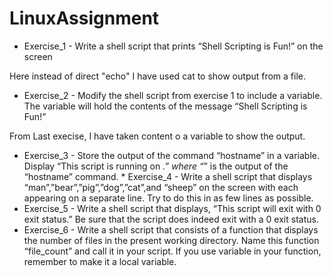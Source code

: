 # LinuxAssignment
* Exercise_1 - Write a shell script that prints “Shell Scripting is Fun!” on the screen 

Here instead of direct "echo" I have used cat to show output from a file. 
* Exercise_2 - Modify the shell script from exercise 1 to include a variable. The variable will hold the contents of the message “Shell Scripting is Fun!”  

From Last execise, I have taken content o a variable to show the output.
* Exercise_3 - Store the output of the command “hostname” in a variable. Display “This script is running on _.” where “_” is the output of the “hostname” command.  * Exercise_4 - Write a shell script that displays “man”,”bear”,”pig”,”dog”,”cat”,and “sheep” on the screen with each appearing on a separate line. Try to do this in as few lines as possible.  
* Exercise_5 - Write a shell script that displays, “This script will exit with 0 exit status.” Be sure that the script does indeed exit with a 0 exit status.
* Exercise_6 - Write a shell script that consists of a function that displays the number of files in the present working directory. Name this function “file_count” and call it in your script. If you use variable in your function, remember to make it a local variable.
